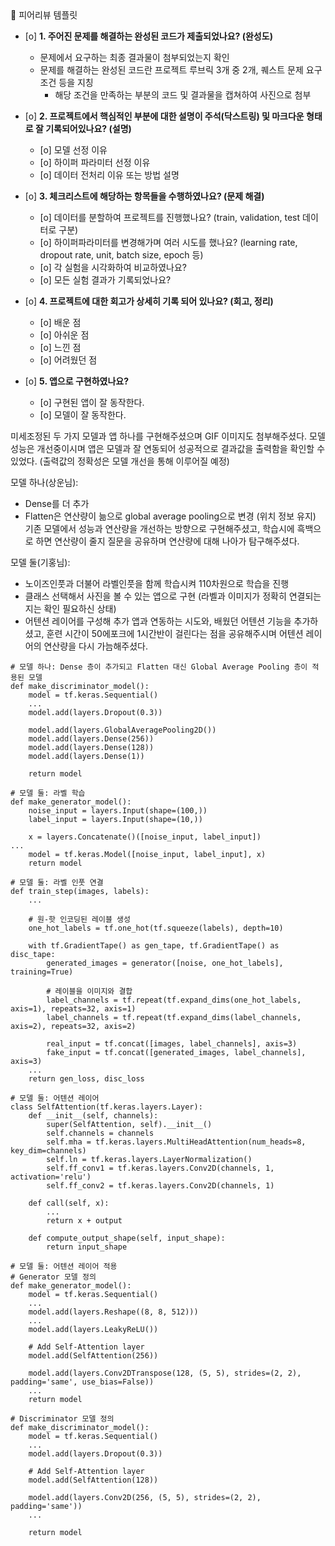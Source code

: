 <aside>
🤔 피어리뷰 템플릿

- [o]  **1. 주어진 문제를 해결하는 완성된 코드가 제출되었나요? (완성도)**
    - 문제에서 요구하는 최종 결과물이 첨부되었는지 확인
    - 문제를 해결하는 완성된 코드란 프로젝트 루브릭 3개 중 2개, 
    퀘스트 문제 요구조건 등을 지칭
        - 해당 조건을 만족하는 부분의 코드 및 결과물을 캡쳐하여 사진으로 첨부

- [o]  **2. 프로젝트에서 핵심적인 부분에 대한 설명이 주석(닥스트링) 및 마크다운 형태로 잘 기록되어있나요? (설명)**
    - [o]  모델 선정 이유
    - [o]  하이퍼 파라미터 선정 이유
    - [o]  데이터 전처리 이유 또는 방법 설명

- [o]  **3. 체크리스트에 해당하는 항목들을 수행하였나요? (문제 해결)**
    - [o]  데이터를 분할하여 프로젝트를 진행했나요? (train, validation, test 데이터로 구분)
    - [o]  하이퍼파라미터를 변경해가며 여러 시도를 했나요? (learning rate, dropout rate, unit, batch size, epoch 등)
    - [o]  각 실험을 시각화하여 비교하였나요?
    - [o]  모든 실험 결과가 기록되었나요?

- [o]  **4. 프로젝트에 대한 회고가 상세히 기록 되어 있나요? (회고, 정리)**
    - [o]  배운 점
    - [o]  아쉬운 점
    - [o]  느낀 점
    - [o]  어려웠던 점

- [o]  **5.  앱으로 구현하였나요?**
    - [o]  구현된 앱이 잘 동작한다.
    - [o]  모델이 잘 동작한다.
</aside>

미세조정된 두 가지 모델과 앱 하나를 구현해주셨으며 GIF 이미지도 첨부해주셨다.
모델 성능은 개선중이시며 앱은 모델과 잘 연동되어 성공적으로 결과값을 출력함을 확인할 수 있었다. (출력값의 정확성은 모델 개선을 통해 이루어질 예정)

모델 하나(상운님):
* Dense를 더 추가
* Flatten은 연산량이 늚으로 global average pooling으로 변경 (위치 정보 유지)
기존 모델에서 성능과 연산량을 개선하는 방향으로 구현해주셨고, 학습시에 흑백으로 하면 연산량이 줄지 질문을 공유하며 연산량에 대해 나아가 탐구해주셨다.

모델 둘(기홍님):
* 노이즈인풋과 더불어 라벨인풋을 함께 학습시켜 110차원으로 학습을 진행
* 클래스 선택해서 사진을 볼 수 있는 앱으로 구현 (라벨과 이미지가 정확히 연결되는지는 확인 필요하신 상태)
* 어텐션 레이어를 구성해 추가
앱과 연동하는 시도와, 배웠던 어텐션 기능을 추가하셨고, 훈련 시간이 50에포크에 1시간반이 걸린다는 점을 공유해주시며 어텐션 레이어의 연산량을 다시 가늠해주셨다.

```
# 모델 하나: Dense 층이 추가되고 Flatten 대신 Global Average Pooling 층이 적용된 모델
def make_discriminator_model():
    model = tf.keras.Sequential()
    ...
    model.add(layers.Dropout(0.3))

    model.add(layers.GlobalAveragePooling2D())
    model.add(layers.Dense(256))
    model.add(layers.Dense(128))
    model.add(layers.Dense(1))

    return model

```

```
# 모델 둘: 라벨 학습
def make_generator_model():
    noise_input = layers.Input(shape=(100,))
    label_input = layers.Input(shape=(10,))
    
    x = layers.Concatenate()([noise_input, label_input])
...
    model = tf.keras.Model([noise_input, label_input], x)
    return model

```

```
# 모델 둘: 라벨 인풋 연결
def train_step(images, labels):
    ...
    
    # 원-핫 인코딩된 레이블 생성
    one_hot_labels = tf.one_hot(tf.squeeze(labels), depth=10)

    with tf.GradientTape() as gen_tape, tf.GradientTape() as disc_tape:
        generated_images = generator([noise, one_hot_labels], training=True)

        # 레이블을 이미지와 결합
        label_channels = tf.repeat(tf.expand_dims(one_hot_labels, axis=1), repeats=32, axis=1)
        label_channels = tf.repeat(tf.expand_dims(label_channels, axis=2), repeats=32, axis=2)
        
        real_input = tf.concat([images, label_channels], axis=3)
        fake_input = tf.concat([generated_images, label_channels], axis=3)
    ...
    return gen_loss, disc_loss
```

```
# 모델 둘: 어텐션 레이어
class SelfAttention(tf.keras.layers.Layer):
    def __init__(self, channels):
        super(SelfAttention, self).__init__()
        self.channels = channels
        self.mha = tf.keras.layers.MultiHeadAttention(num_heads=8, key_dim=channels)
        self.ln = tf.keras.layers.LayerNormalization()
        self.ff_conv1 = tf.keras.layers.Conv2D(channels, 1, activation='relu')
        self.ff_conv2 = tf.keras.layers.Conv2D(channels, 1)

    def call(self, x):
        ...
        return x + output

    def compute_output_shape(self, input_shape):
        return input_shape
```

```
# 모델 둘: 어텐션 레이어 적용
# Generator 모델 정의
def make_generator_model():
    model = tf.keras.Sequential()
    ...
    model.add(layers.Reshape((8, 8, 512)))
    ...
    model.add(layers.LeakyReLU())

    # Add Self-Attention layer
    model.add(SelfAttention(256))

    model.add(layers.Conv2DTranspose(128, (5, 5), strides=(2, 2), padding='same', use_bias=False))
    ...
    return model

# Discriminator 모델 정의
def make_discriminator_model():
    model = tf.keras.Sequential()
    ...
    model.add(layers.Dropout(0.3))
    
    # Add Self-Attention layer
    model.add(SelfAttention(128))
    
    model.add(layers.Conv2D(256, (5, 5), strides=(2, 2), padding='same'))
    ...
    
    return model

```
